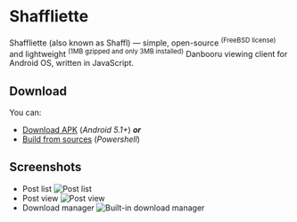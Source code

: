 # Shaffliette
Shaffliette (also known as Shaffl)  — simple, open-source <sup>(FreeBSD license)</sup> and lightweight <sup>(1MB gzipped and only 3MB installed)</sup> Danbooru viewing client for Android OS, written in JavaScript.
## Download
You can:
+ [Download APK](https://github.com/moemoesoft/Shaffliette/releases/download/0.0.1.3.1-pre/Shaffliette-00131-unsigned.apk) (*Android 5.1+*)
***or***
+ [Build from sources](building_from_sources) (*Powershell*)
## Screenshots
 + Post list
![Post list](https://raw.githubusercontent.com/moemoesoft/Shaffliette/master/docs/screenshots/Screenshot_20180227-195031.png)
+ Post view
![Post view](https://raw.githubusercontent.com/moemoesoft/Shaffliette/master/docs/screenshots/Screenshot_20180227-200258.png)
+ Download manager
![Built-in download manager](https://raw.githubusercontent.com/moemoesoft/Shaffliette/master/docs/screenshots/Screenshot_20180227-195114.png)
